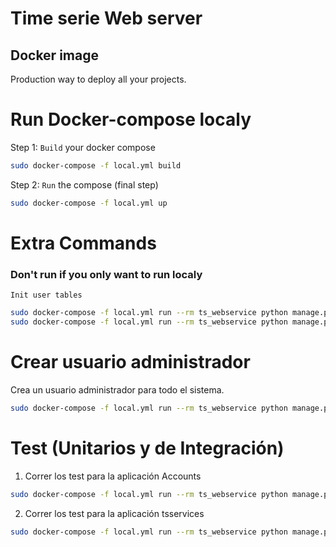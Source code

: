# Time serie Web server

## Docker image

Production way to deploy all your projects.

# Run Docker-compose localy

Step 1: `Build` your docker compose

```bash
sudo docker-compose -f local.yml build
```

Step 2: `Run` the compose (final step)

```bash
sudo docker-compose -f local.yml up
```

# Extra Commands

### Don't run if you only want to run localy

`Init user tables`

```bash
sudo docker-compose -f local.yml run --rm ts_webservice python manage.py makemigrations
sudo docker-compose -f local.yml run --rm ts_webservice python manage.py migrate
```

# Crear usuario administrador

Crea un usuario administrador para todo el sistema.

```bash
sudo docker-compose -f local.yml run --rm ts_webservice python manage.py createsuperuser
```

# Test (Unitarios y de Integración)

1. Correr los test para la aplicación Accounts

```bash
sudo docker-compose -f local.yml run --rm ts_webservice python manage.py test accounts -v 2
```

2. Correr los test para la aplicación tsservices

```bash
sudo docker-compose -f local.yml run --rm ts_webservice python manage.py test tsservices -v 2
```
